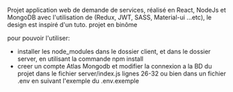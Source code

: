 Projet application web de demande de services, réalisé en React, NodeJs et MongoDB avec l'utilisation de (Redux, JWT, SASS, Material-ui ...etc), le design est inspiré d'un tuto.
projet en binôme

pour pouvoir l'utiliser:
-   installer les node_modules dans le dossier client, et dans le dossier server, en utilisant la commande 
        npm install
-   creer un compte Atlas Mongodb et modifier la connexion a la BD du projet 
        dans le fichier server/index.js lignes 26-32 
        ou bien dans un fichier .env en suivant l'exemple du .env.exemple